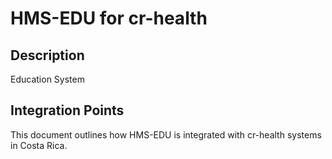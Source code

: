 # HMS-EDU for cr-health

## Description

Education System

## Integration Points

This document outlines how HMS-EDU is integrated with cr-health systems in Costa Rica.

